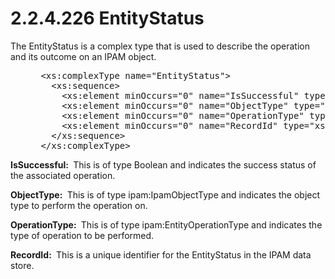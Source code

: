 <html dir="LTR" xmlns:mshelp="http://msdn.microsoft.com/mshelp" xmlns:ddue="http://ddue.schemas.microsoft.com/authoring/2003/5" xmlns:xlink="http://www.w3.org/1999/xlink" xmlns:tool="http://www.microsoft.com/tooltip">
 <body>
 <div id="header">
 <h1 class="heading">2.2.4.226 EntityStatus</h1>
 </div>
 <div id="mainSection">
 <div id="mainBody">
 <div id="allHistory" class="saveHistory"></div>
 <div id="sectionSection0" class="section" name="collapseableSection">
 

<p>The EntityStatus is a complex type that is used to describe
the operation and its outcome on an IPAM object.</p>

<dl>
<dd>
<div><pre> &lt;xs:complexType name=&quot;EntityStatus&quot;&gt;
   &lt;xs:sequence&gt;
     &lt;xs:element minOccurs=&quot;0&quot; name=&quot;IsSuccessful&quot; type=&quot;xsd:boolean&quot; /&gt;
     &lt;xs:element minOccurs=&quot;0&quot; name=&quot;ObjectType&quot; type=&quot;ipam:IpamObjectType&quot; /&gt;
     &lt;xs:element minOccurs=&quot;0&quot; name=&quot;OperationType&quot; type=&quot;ipam:EntityOperationType&quot; /&gt;
     &lt;xs:element minOccurs=&quot;0&quot; name=&quot;RecordId&quot; type=&quot;xsd:long&quot; /&gt;
   &lt;/xs:sequence&gt;
 &lt;/xs:complexType&gt;
</pre></div>
</dd></dl>

<p><b>IsSuccessful: </b> This is of type Boolean and
indicates the success status of the associated operation.</p>

<p><b>ObjectType: </b> This is of type
ipam:IpamObjectType and indicates the object type to perform the operation on.</p>

<p><b>OperationType: </b> This is of type
ipam:EntityOperationType and indicates the type of operation to be performed.</p>

<p><b>RecordId: </b> This is a unique identifier for the
EntityStatus in the IPAM data store.</p>


 </div>
 </div>
 </div>
 </body>
</html>